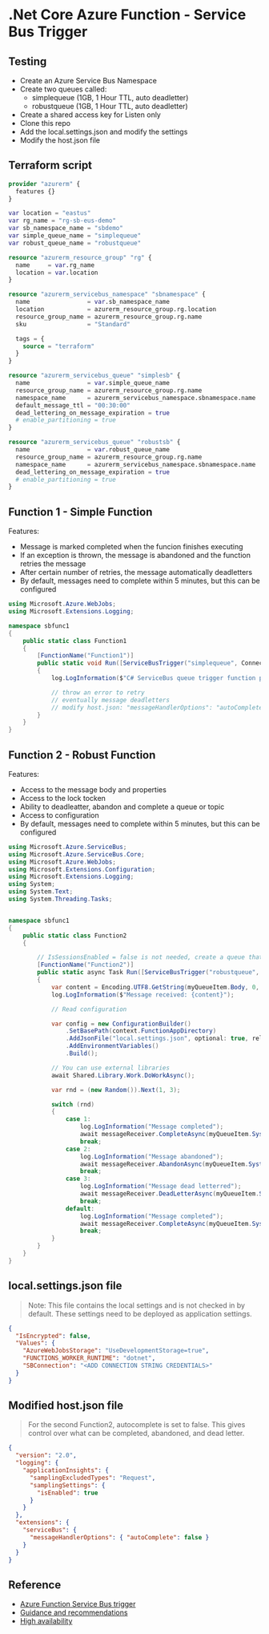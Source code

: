 # .Net Core Azure Function - Service Bus Trigger


## Testing

- Create an Azure Service Bus Namespace
- Create two queues called:
  - simplequeue (1GB, 1 Hour TTL, auto deadletter)
  - robustqueue (1GB, 1 Hour TTL, auto deadletter)
- Create a shared access key for Listen only
- Clone this repo
- Add the local.settings.json and modify the settings
- Modify the host.json file

## Terraform script

```terraform
provider "azurerm" {
  features {}
}

var location = "eastus"
var rg_name = "rg-sb-eus-demo"
var sb_namespace_name = "sbdemo"
var simple_queue_name = "simplequeue"
var robust_queue_name = "robustqueue"

resource "azurerm_resource_group" "rg" {
  name     = var.rg_name
  location = var.location
}

resource "azurerm_servicebus_namespace" "sbnamespace" {
  name                = var.sb_namespace_name
  location            = azurerm_resource_group.rg.location
  resource_group_name = azurerm_resource_group.rg.name
  sku                 = "Standard"

  tags = {
    source = "terraform"
  }
}

resource "azurerm_servicebus_queue" "simplesb" {
  name                = var.simple_queue_name
  resource_group_name = azurerm_resource_group.rg.name
  namespace_name      = azurerm_servicebus_namespace.sbnamespace.name
  default_message_ttl = "00:30:00"
  dead_lettering_on_message_expiration = true
  # enable_partitioning = true
}

resource "azurerm_servicebus_queue" "robustsb" {
  name                = var.robust_queue_name
  resource_group_name = azurerm_resource_group.rg.name
  namespace_name      = azurerm_servicebus_namespace.sbnamespace.name
  dead_lettering_on_message_expiration = true
  # enable_partitioning = true
}
```

## Function 1 - Simple Function


Features:

- Message is marked completed when the funcion finishes executing
- If an exception is thrown, the message is abandoned and the function retries the message
- After certain number of retries, the message automatically deadletters
- By default, messages need to complete within 5 minutes, but this can be configured

```c#
using Microsoft.Azure.WebJobs;
using Microsoft.Extensions.Logging;

namespace sbfunc1
{
    public static class Function1
    {
        [FunctionName("Function1")]
        public static void Run([ServiceBusTrigger("simplequeue", Connection = "SBConnectionString")]string myQueueItem, ILogger log)
        {
            log.LogInformation($"C# ServiceBus queue trigger function processed message: {myQueueItem}");

            // throw an error to retry
            // eventually message deadletters
            // modify host.json: "messageHandlerOptions": "autoComplete": true
        }
    }
}

```


## Function 2 - Robust Function


Features:

- Access to the message body and properties
- Access to the lock tocken
- Ability to deadleatter, abandon and complete a queue or topic
- Access to configuration
- By default, messages need to complete within 5 minutes, but this can be configured


```c#
using Microsoft.Azure.ServiceBus;
using Microsoft.Azure.ServiceBus.Core;
using Microsoft.Azure.WebJobs;
using Microsoft.Extensions.Configuration;
using Microsoft.Extensions.Logging;
using System;
using System.Text;
using System.Threading.Tasks;


namespace sbfunc1
{
    public static class Function2
    {

        // IsSessionsEnabled = false is not needed, create a queue that supports sessions and set it to true to process messages in order
        [FunctionName("Function2")]
        public static async Task Run([ServiceBusTrigger("robustqueue", Connection = "SBConnectionString", IsSessionsEnabled = false)] Message myQueueItem, ILogger log, MessageReceiver messageReceiver, ExecutionContext context)
        {
            var content = Encoding.UTF8.GetString(myQueueItem.Body, 0, myQueueItem.Body.Length);
            log.LogInformation($"Message received: {content}");

            // Read configuration

            var config = new ConfigurationBuilder()
                .SetBasePath(context.FunctionAppDirectory)
                .AddJsonFile("local.settings.json", optional: true, reloadOnChange: true)
                .AddEnvironmentVariables()
                .Build();

            // You can use external libraries
            await Shared.Library.Work.DoWorkAsync();

            var rnd = (new Random()).Next(1, 3);

            switch (rnd)
            {
                case 1:
                    log.LogInformation("Message completed");
                    await messageReceiver.CompleteAsync(myQueueItem.SystemProperties.LockToken);
                    break;
                case 2:
                    log.LogInformation("Message abandoned");
                    await messageReceiver.AbandonAsync(myQueueItem.SystemProperties.LockToken);
                    break;
                case 3:
                    log.LogInformation("Message dead letterred");
                    await messageReceiver.DeadLetterAsync(myQueueItem.SystemProperties.LockToken);
                    break;
                default:
                    log.LogInformation("Message completed");
                    await messageReceiver.CompleteAsync(myQueueItem.SystemProperties.LockToken);
                    break;
            }
        }
    }
}
```

## local.settings.json file

> Note: This file contains the local settings and is not checked in by default. These settings need to be deployed as application settings.

```json
{
  "IsEncrypted": false,
  "Values": {
    "AzureWebJobsStorage": "UseDevelopmentStorage=true",
    "FUNCTIONS_WORKER_RUNTIME": "dotnet",
    "SBConnection": "<ADD CONNECTION STRING CREDENTIALS>"
  }
}
```

## Modified host.json file

> For the second Function2, autocomplete is set to false. This gives control over what can be completed, abandoned, and dead letter.

```json
{
  "version": "2.0",
  "logging": {
    "applicationInsights": {
      "samplingExcludedTypes": "Request",
      "samplingSettings": {
        "isEnabled": true
      }
    }
  },
  "extensions": {
    "serviceBus": {
      "messageHandlerOptions": { "autoComplete": false }
    }
  }
}
```

## Reference

- [Azure Function Service Bus trigger](https://docs.microsoft.com/en-us/azure/azure-functions/functions-bindings-service-bus-trigger?tabs=csharp)
- [Guidance and recommendations](https://docs.microsoft.com/en-us/azure/service-bus-messaging/service-bus-performance-improvements?tabs=net-standard-sdk-2)
- [High availability](https://docs.microsoft.com/en-us/azure/service-bus-messaging/service-bus-outages-disasters)